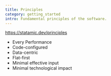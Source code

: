 ```yaml
---
title: Principles
category: getting_started
intro: Fundamental principles of the software.
---
```


https://statamic.dev/principles

- Every Performance
- Code-configured
- Data-centric
- Flat-first
- Minimal effective input
- Minimal technological impact
